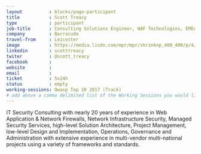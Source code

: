 ```yaml
---
layout          : blocks/page-participant
title           : Scott Treacy
type            : participant
job-title       : Consulting Solutions Engineer, WAF Technologies, EMEA
company         : Barracuda
travel-from     : Leicester
image           : https://media.licdn.com/mpr/mpr/shrinknp_400_400/p/4/000/17a/176/3bba468.jpg
linkedin        : scotttreacy
twiter          : @scott_treacy
facebook        :
website         :
email           : 
ticket          : 5x24h
status          : empty
working-sessions: Owasp Top 10 2017 (Track)
# add above a comma delimited list of the Working Sessions you would like to attend (use the session's title)
---
```


IT Security Consulting with nearly 20 years of experience in Web Application & Network Firewalls, Network Infrastructure Security, Managed Security Services, high-level Solution Architecture, Project Management, low-level Design and Implementation, Operations, Governance and Administration with extensive experience in multi-vendor multi-national projects using a variety of frameworks and standards.
